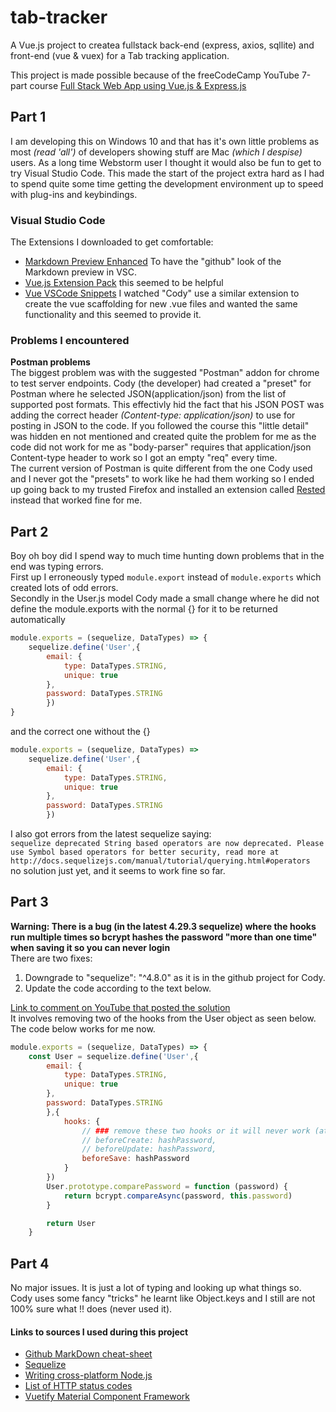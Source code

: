 # tab-tracker
A Vue.js project to createa fullstack back-end (express, axios, sqllite) and front-end (vue & vuex) for a Tab tracking application.

This project is made possible because of the freeCodeCamp YouTube 7-part course [Full Stack Web App using Vue.js & Express.js](https://www.youtube.com/watch?v=Fa4cRMaTDUI&list=PLP-KyJ8QTba7l57DsNpDPs3ToyhFONtKe&t=3s&index=8)


## Part 1

I am developing this on Windows 10 and that has it's own little problems as most *(read 'all')* of developers showing stuff are Mac *(which I despise)* users. As a long time Webstorm user I thought it would also be fun to get to try Visual Studio Code. This made the start of the project extra hard as I had to spend quite some time getting the development environment up to speed with plug-ins and keybindings.

### Visual Studio Code
The Extensions I downloaded to get comfortable:
* [Markdown Preview Enhanced](https://marketplace.visualstudio.com/items?itemName=shd101wyy.markdown-preview-enhanced) To have the "github" look of the Markdown preview in VSC.
* [Vue.js Extension Pack](https://marketplace.visualstudio.com/items?itemName=mubaidr.vuejs-extension-pack) this seemed to be helpful
* [Vue VSCode Snippets](https://marketplace.visualstudio.com/items?itemName=sdras.vue-vscode-snippets) I watched "Cody" use a similar extension to create the vue scaffolding for new .vue files and wanted the same functionality and this seemed to provide it.

### Problems I encountered
**Postman problems**  
The biggest problem was with the suggested "Postman" addon for chrome to test server endpoints. Cody (the developer) had created a "preset" for Postman where he selected JSON(application/json) from the list of supported post formats.
This effectivly hid the fact that his JSON POST was adding the correct header *(Content-type: application/json)* to use for posting in JSON to the code.
If you followed the course this "little detail" was hidden en not mentioned and created quite the problem for me as the code did not work for me as "body-parser" requires that application/json Content-type header to work so I got an empty "req" every time.  
The current version of Postman is quite different from the one Cody used and I never got the "presets" to work like he had them working so I ended up going back to my trusted Firefox and installed an extension called [Rested](https://addons.mozilla.org/en-US/firefox/addon/rested/?src=github) instead that worked fine for me.

## Part 2

Boy oh boy did I spend way to much time hunting down problems that in the end was typing errors.  
First up I erroneously typed `module.export` instead of `module.exports` which created lots of odd errors.  
Secondly in the User.js model Cody made a small change where he did not define the module.exports with the normal {} for it to be returned automatically 
```javascript
module.exports = (sequelize, DataTypes) => {
    sequelize.define('User',{
        email: {
            type: DataTypes.STRING,
            unique: true
        },
        password: DataTypes.STRING
        })
}
```
and the correct one without the {}
```javascript
module.exports = (sequelize, DataTypes) => 
    sequelize.define('User',{
        email: {
            type: DataTypes.STRING,
            unique: true
        },
        password: DataTypes.STRING
        })
```
I also got errors from the latest sequelize saying:  
`sequelize deprecated String based operators are now deprecated. Please use Symbol based operators for better security, read more at http://docs.sequelizejs.com/manual/tutorial/querying.html#operators`  
no solution just yet, and it seems to work fine so far.

## Part 3
**Warning: There is a bug (in the latest 4.29.3 sequelize) where the hooks run multiple times so bcrypt hashes the password "more than one time" when saving it so you can never login**  
There are two fixes:
1. Downgrade to "sequelize": "^4.8.0" as it is in the github project for Cody.  
2. Update the code according to the text below.  
 
[Link to comment on YouTube that posted the solution](https://www.youtube.com/watch?v=H6hM_5ilhqw&lc=UgyI8XHGZVvdeA0jV_p4AaABAg.8a6ppCH5pRB8aPi02ABW9a)  
It involves removing two of the hooks from the User object as seen below.  
The code below works for me now.  
```javascript
module.exports = (sequelize, DataTypes) => {
    const User = sequelize.define('User',{
        email: {
            type: DataTypes.STRING,
            unique: true
        },
        password: DataTypes.STRING
        },{
            hooks: {
                // ### remove these two hooks or it will never work (at the moment) ###
                // beforeCreate: hashPassword,
                // beforeUpdate: hashPassword,
                beforeSave: hashPassword
            }
        })
        User.prototype.comparePassword = function (password) {
            return bcrypt.compareAsync(password, this.password)
        }

        return User
    }
```
## Part 4
No major issues. It is just a lot of typing and looking up what things so.
Cody uses some fancy "tricks" he learnt like Object.keys and I still are not 100% sure what !! does (never used it).

#### Links to sources I used during this project
* [Github MarkDown cheat-sheet](https://github.com/adam-p/markdown-here/wiki/Markdown-Cheatsheet)
* [Sequelize ](http://docs.sequelizejs.com/)
* [Writing cross-platform Node.js](https://shapeshed.com/writing-cross-platform-node/)
* [List of HTTP status codes](https://en.wikipedia.org/wiki/List_of_HTTP_status_codes)
* [Vuetify Material Component Framework](https://vuetifyjs.com/)